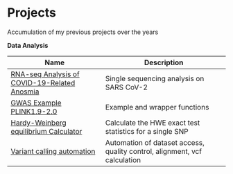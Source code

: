 # Projects
Accumulation of my previous projects over the years

**Data Analysis**

| Name | Description |
| ------ | ------ |
| [RNA-seq Analysis of COVID-19-Related Anosmia] | Single sequencing analysis on SARS CoV-2 |
| [GWAS Example PLINK1.9-2.0] | Example and wrapper functions |
| [Hardy-Weinberg equilibrium Calculator] | Calculate the HWE exact test statistics for a single SNP |
| [Variant calling automation] | Automation of dataset access, quality control, alignment, vcf calculation |


[//]: #

   [RNA-seq Analysis of COVID-19-Related Anosmia]: <https://github.com/AmitElia/Projects/tree/main/Data%20Analysis/RNA-seq%20Analysis%20of%20COVID-19-Related%20Anosmia>
   [GWAS Example PLINK1.9-2.0]: <https://github.com/AmitElia/Projects/tree/main/Data%20Analysis/GWAS%20Example%20PLINK1.9-2.0>
   [Hardy-Weinberg equilibrium Calculator]: <https://github.com/AmitElia/Projects/tree/main/Data%20Analysis/Calculate%20the%20Hardy-Weinberg%20equilibrium%20exact%20test%20statistics%20for%20a%20single%20SNP>
   [Variant calling automation]: <https://github.com/AmitElia/Projects/tree/main/Data%20Analysis/Variant%20Calling%20Automation>
